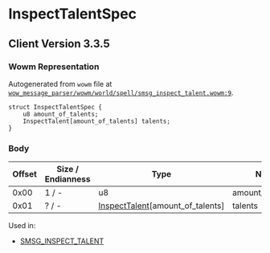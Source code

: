 # InspectTalentSpec

## Client Version 3.3.5

### Wowm Representation

Autogenerated from `wowm` file at [`wow_message_parser/wowm/world/spell/smsg_inspect_talent.wowm:9`](https://github.com/gtker/wow_messages/tree/main/wow_message_parser/wowm/world/spell/smsg_inspect_talent.wowm#L9).
```rust,ignore
struct InspectTalentSpec {
    u8 amount_of_talents;
    InspectTalent[amount_of_talents] talents;
}
```
### Body

| Offset | Size / Endianness | Type | Name | Description | Comment |
| ------ | ----------------- | ---- | ---- | ----------- | ------- |
| 0x00 | 1 / - | u8 | amount_of_talents |  |  |
| 0x01 | ? / - | [InspectTalent](inspecttalent.md)[amount_of_talents] | talents |  |  |


Used in:
* [SMSG_INSPECT_TALENT](smsg_inspect_talent.md)

